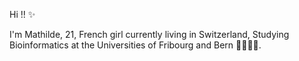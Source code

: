 Hi !! ✨

I'm Mathilde,
21,
French girl currently living in Switzerland,
Studying Bioinformatics at the Universities of Fribourg and Bern 👩🏻‍💻🧬. 




<!---
mathilde733/mathilde733 is a ✨ special ✨ repository because its `README.md` (this file) appears on your GitHub profile.
You can click the Preview link to take a look at your changes.
--->
